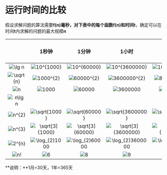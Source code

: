 # 运行时间的比较

假设求解问题的算法需要**f(n)**毫秒，对下表中的每个函数**f(n)**和时间**t**，确定可以在时间**t**内求解的问题的最大规模**n**

|                                                              |                            1秒钟                             |                            1分钟                             |                            1小时                             |                             1天                              | 1月  | 1年  | 1世纪 |
| :----------------------------------------------------------: | :----------------------------------------------------------: | :----------------------------------------------------------: | :----------------------------------------------------------: | :----------------------------------------------------------: | :--: | :--: | :---: |
| <img src="https://latex.codecogs.com/gif.latex?\lg&space;n" title="\lg n" /> | <img src="https://latex.codecogs.com/gif.latex?10^{1000}" title="10^{1000}" /> | <img src="https://latex.codecogs.com/gif.latex?10^{60000}" title="10^{60000}" /> | <img src="https://latex.codecogs.com/gif.latex?10^{3600000}" title="10^{3600000}" /> | <img src="https://latex.codecogs.com/gif.latex?10^{86400000}" title="10^{86400000}" /> |      |      |       |
| <img src="https://latex.codecogs.com/gif.latex?\sqrt{n}" title="\sqrt{n}" /> | <img src="https://latex.codecogs.com/gif.latex?1000^{2}" title="1000^{2}" /> | <img src="https://latex.codecogs.com/gif.latex?60000^{2}" title="60000^{2}" /> | <img src="https://latex.codecogs.com/gif.latex?3600000^{2}" title="3600000^{2}" /> | <img src="https://latex.codecogs.com/gif.latex?‭86400000‬^{2}" title="‭86400000‬^{2}" /> |      |      |       |
| <img src="https://latex.codecogs.com/gif.latex?n" title="n" /> | <img src="https://latex.codecogs.com/gif.latex?1000" title="1000" /> | <img src="https://latex.codecogs.com/gif.latex?60000" title="60000" /> | <img src="https://latex.codecogs.com/gif.latex?3600000" title="3600000" /> | <img src="https://latex.codecogs.com/gif.latex?86400000" title="86400000" /> |      |      |       |
| <img src="https://latex.codecogs.com/gif.latex?n\lg&space;n" title="n\lg n" /> |                                                              |                                                              |                                                              |                                                              |      |      |       |
| <img src="https://latex.codecogs.com/gif.latex?n^{2}" title="n^{2}" /> | <img src="https://latex.codecogs.com/gif.latex?\sqrt{1000}" title="\sqrt{1000}" /> | <img src="https://latex.codecogs.com/gif.latex?\sqrt{60000}" title="\sqrt{60000}" /> | <img src="https://latex.codecogs.com/gif.latex?\sqrt{3600000}" title="\sqrt{3600000}" /> | <img src="https://latex.codecogs.com/gif.latex?\sqrt{86400000}" title="\sqrt{86400000}" /> |      |      |       |
| <img src="https://latex.codecogs.com/gif.latex?n^{3}" title="n^{3}" /> | <img src="https://latex.codecogs.com/gif.latex?\sqrt[3]{1000}" title="\sqrt[3]{1000}" /> | <img src="https://latex.codecogs.com/gif.latex?\sqrt[3]{60000}" title="\sqrt[3]{60000}" /> | <img src="https://latex.codecogs.com/gif.latex?\sqrt[3]{3600000}" title="\sqrt[3]{3600000}" /> | <img src="https://latex.codecogs.com/gif.latex?\sqrt[3]{86400000}" title="\sqrt[3]{86400000}" /> |      |      |       |
| <img src="https://latex.codecogs.com/gif.latex?2^{n}" title="2^{n}" /> | <img src="https://latex.codecogs.com/gif.latex?\log_{2}1000" title="\log_{2}1000" /> | <img src="https://latex.codecogs.com/gif.latex?\log_{2}60000" title="\log_{2}60000" /> | <img src="https://latex.codecogs.com/gif.latex?\log_{2}3600000" title="\log_{2}3600000" /> | <img src="https://latex.codecogs.com/gif.latex?\log_{2}86400000" title="\log_{2}86400000" /> |      |      |       |
| <img src="https://latex.codecogs.com/gif.latex?n!" title="n!" /> | <img src="https://latex.codecogs.com/gif.latex?6" title="6" /> | <img src="https://latex.codecogs.com/gif.latex?8" title="8" /> | <img src="https://latex.codecogs.com/gif.latex?9" title="9" /> | <img src="https://latex.codecogs.com/gif.latex?11" title="11" /> |      |      |       |

**说明：**1月=30天，1年=365天